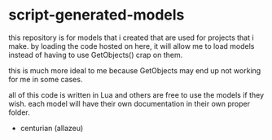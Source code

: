 # script-generated-models
this repository is for models that i created that are used for projects that i make.
by loading the code hosted on here, it will allow me to load models instead of having to use GetObjects() crap on them.

this is much more ideal to me because GetObjects may end up not working for me in some cases.

all of this code is written in Lua and others are free to use the models if they wish. each model will have their own documentation in their own proper folder.
- centurian (allazeu)
